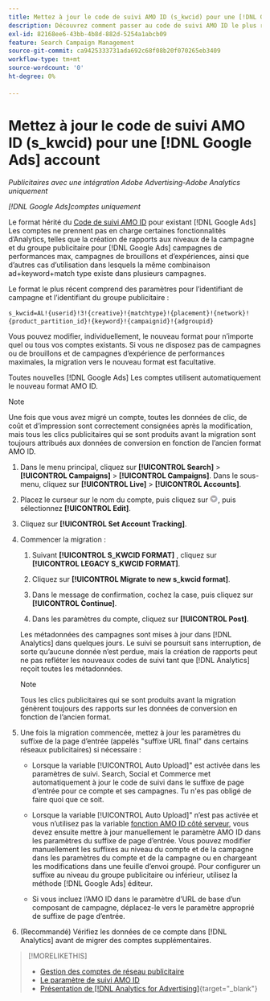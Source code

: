 ```yaml
---
title: Mettez à jour le code de suivi AMO ID (s_kwcid) pour une [!DNL Google Ads] account
description: Découvrez comment passer au code de suivi AMO ID le plus récent pour une [!DNL Google Ads] compte .
exl-id: 82168ee6-43bb-4b8d-882d-5254a1abcb09
feature: Search Campaign Management
source-git-commit: ca9425333731ada692c68f08b20f070265eb3409
workflow-type: tm+mt
source-wordcount: '0'
ht-degree: 0%

---
```


# Mettez à jour le code de suivi AMO ID (s_kwcid) pour une [!DNL Google Ads] account

*Publicitaires avec une intégration Adobe Advertising-Adobe Analytics uniquement*

*[!DNL Google Ads]comptes uniquement*

Le format hérité du [Code de suivi AMO ID](/help/search-social-commerce/tracking/amo-id-tracking-parameter.md) pour existant [!DNL Google Ads] Les comptes ne prennent pas en charge certaines fonctionnalités d’Analytics, telles que la création de rapports aux niveaux de la campagne et du groupe publicitaire pour [!DNL Google Ads] campagnes de performances max, campagnes de brouillons et d’expériences, ainsi que d’autres cas d’utilisation dans lesquels la même combinaison ad+keyword+match type existe dans plusieurs campagnes.

Le format le plus récent comprend des paramètres pour l’identifiant de campagne et l’identifiant du groupe publicitaire :

```
s_kwcid=AL!{userid}!3!{creative}!{matchtype}!{placement}!{network}!{product_partition_id}!{keyword}!{campaignid}!{adgroupid}
```

Vous pouvez modifier, individuellement, le nouveau format pour n’importe quel ou tous vos comptes existants. Si vous ne disposez pas de campagnes ou de brouillons et de campagnes d’expérience de performances maximales, la migration vers le nouveau format est facultative.

Toutes nouvelles [!DNL Google Ads] Les comptes utilisent automatiquement le nouveau format AMO ID.

>[!NOTE]
>
>Une fois que vous avez migré un compte, toutes les données de clic, de coût et d’impression sont correctement consignées après la modification, mais tous les clics publicitaires qui se sont produits avant la migration sont toujours attribués aux données de conversion en fonction de l’ancien format AMO ID.

1. Dans le menu principal, cliquez sur **[!UICONTROL Search]** \> **[!UICONTROL Campaigns]** \> **[!UICONTROL Campaigns]**. Dans le sous-menu, cliquez sur **[!UICONTROL Live]** \> **[!UICONTROL Accounts]**.

1. Placez le curseur sur le nom du compte, puis cliquez sur ![icône déroulante flèche](/help/search-social-commerce/assets/arrow-dropdown-menu.png), puis sélectionnez **[!UICONTROL Edit]**.

1. Cliquez sur **[!UICONTROL Set Account Tracking]**.

1. Commencer la migration :

   1. Suivant **[!UICONTROL S_KWCID FORMAT]** , cliquez sur **[!UICONTROL LEGACY S_KWCID FORMAT]**.

   1. Cliquez sur **[!UICONTROL Migrate to new s_kwcid format]**.

   1. Dans le message de confirmation, cochez la case, puis cliquez sur **[!UICONTROL Continue]**.

   1. Dans les paramètres du compte, cliquez sur **[!UICONTROL Post]**.

   Les métadonnées des campagnes sont mises à jour dans [!DNL Analytics] dans quelques jours. Le suivi se poursuit sans interruption, de sorte qu’aucune donnée n’est perdue, mais la création de rapports peut ne pas refléter les nouveaux codes de suivi tant que [!DNL Analytics] reçoit toutes les métadonnées.

   >[!NOTE]
   >
   >Tous les clics publicitaires qui se sont produits avant la migration génèrent toujours des rapports sur les données de conversion en fonction de l’ancien format.

1. Une fois la migration commencée, mettez à jour les paramètres du suffixe de la page d’entrée (appelés &quot;suffixe URL final&quot; dans certains réseaux publicitaires) si nécessaire :

   * Lorsque la variable [!UICONTROL Auto Upload]&quot; est activée dans les paramètres de suivi. Search, Social et Commerce met automatiquement à jour le code de suivi dans le suffixe de page d’entrée pour ce compte et ses campagnes. Tu n&#39;es pas obligé de faire quoi que ce soit.

   * Lorsque la variable [!UICONTROL Auto Upload]&quot; n’est pas activée et vous n’utilisez pas la variable [fonction AMO ID côté serveur](/help/search-social-commerce/tracking/amo-id-tracking-parameter.md), vous devez ensuite mettre à jour manuellement le paramètre AMO ID dans les paramètres du suffixe de page d’entrée. Vous pouvez modifier manuellement les suffixes au niveau du compte et de la campagne dans les paramètres du compte et de la campagne ou en chargeant les modifications dans une feuille d’envoi groupé. Pour configurer un suffixe au niveau du groupe publicitaire ou inférieur, utilisez la méthode [!DNL Google Ads] éditeur.

   * Si vous incluez l’AMO ID dans le paramètre d’URL de base d’un composant de campagne, déplacez-le vers le paramètre approprié de suffixe de page d’entrée.

1. (Recommandé) Vérifiez les données de ce compte dans [!DNL Analytics] avant de migrer des comptes supplémentaires.

>[!MORELIKETHIS]
>
>* [Gestion des comptes de réseau publicitaire](ad-network-account-manage.md)
>* [Le paramètre de suivi AMO ID](/help/search-social-commerce/tracking/amo-id-tracking-parameter.md)
>* [Présentation de [!DNL Analytics for Advertising]](https://experienceleague.adobe.com/docs/advertising/integrations/home.html){target="_blank"}

